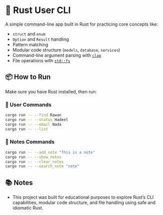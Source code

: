 # 🦀 Rust User CLI

A simple command-line app built in Rust for practicing core concepts like:

- `struct` and `enum`
- `Option` and `Result` handling
- Pattern matching
- Modular code structure (`models`, `database`, `services`)
- Command-line argument parsing with [`clap`](https://docs.rs/clap/latest/clap/)
- File operations with [`std::fs`](https://doc.rust-lang.org/std/fs/index.html)

## 📦 How to Run

Make sure you have Rust installed, then run:

### 👤 User Commands

```bash
cargo run -- --find Rawan
cargo run -- --status Hadeel
cargo run -- --email Nada
cargo run -- --list
```

### 📝 Notes Commands

```bash
cargo run -- --add_note "This is a note"
cargo run -- --show_notes
cargo run -- --clear_notes
cargo run -- --search_note "note"
```

## 📚 Notes

- This project was built for educational purposes to explore Rust’s CLI capabilities, modular code structure, and file handling using safe and idiomatic Rust.
